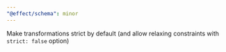```yaml
---
"@effect/schema": minor
---
```


Make transformations strict by default (and allow relaxing constraints with `strict: false` option)
